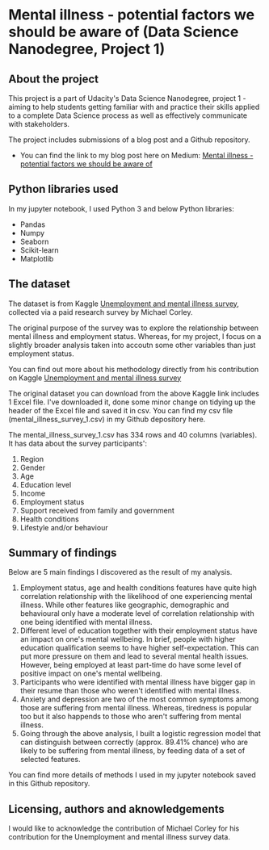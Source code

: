 # Mental illness - potential factors we should be aware of (Data Science Nanodegree, Project 1)

## About the project

This project is a part of Udacity's Data Science Nanodegree, project 1 - aiming to help students getting familiar with and practice their skills applied to a complete Data Science process as well as effectively communicate with stakeholders.

The project includes submissions of a blog post and a Github repository.
- You can find the link to my blog post here on Medium: [Mental illness - potential factors we should be aware of](https://medium.com/@sandytat22/mental-illness-potential-factors-we-should-be-aware-of-3672a7de6515)

## Python libraries used

In my jupyter notebook, I used Python 3 and below Python libraries:
- Pandas
- Numpy
- Seaborn
- Scikit-learn
- Matplotlib

## The dataset

The dataset is from Kaggle [Unemployment and mental illness survey](https://www.kaggle.com/michaelacorley/unemployment-and-mental-illness-survey#Cleaned%20Data.xlsx), collected via a paid research survey by Michael Corley.

The original purpose of the survey was to explore the relationship between mental illness and employment status. Whereas, for my project, I focus on a slightly broader analysis taken into accoutn some other variables than just employment status.

You can find out more about his methodology directly from his contribution on Kaggle [Unemployment and mental illness survey](https://www.kaggle.com/michaelacorley/unemployment-and-mental-illness-survey#Cleaned%20Data.xlsx)

The original dataset you can download from the above Kaggle link includes 1 Excel file. I've downloaded it, done some minor change on tidying up the header of the Excel file and saved it in csv. You can find my csv file (mental_illness_survey_1.csv) in my Github depository here.

The mental_illness_survey_1.csv has 334 rows and 40 columns (variables). It has data about the survey participants':
1. Region
2. Gender
3. Age
4. Education level
5. Income
6. Employment status
7. Support received from family and government
8. Health conditions
9. Lifestyle and/or behaviour

## Summary of findings

Below are 5 main findings I discovered as the result of my analysis.
1. Employment status, age and health conditions features have quite high correlation relationship with the likelihood of one experiencing mental illness. While other features like geographic, demographic and behavioural only have a moderate level of correlation relationship with one being identified with mental illness.
2. Different level of education together with their employment status have an impact on one's mental wellbeing. In brief, people with higher education qualification seems to have higher self-expectation. This can put more pressure on them and lead to several mental health issues. However, being employed at least part-time do have some level of positive impact on one's mental wellbeing.
3. Participants who were identified with mental illness have bigger gap in their resume than those who weren't identified with mental illness.
4. Anxiety and depression are two of the most common symptoms among those are suffering from mental illness. Whereas, tiredness is popular too but it also happends to those who aren't suffering from mental illness.
5. Going through the above analysis, I built a logistic regression model that can distinguish between correctly (approx. 89.41% chance) who are likely to be suffering from mental illness, by feeding data of a set of selected features.

You can find more details of methods I used in my jupyter notebook saved in this Github repository.

## Licensing, authors and aknowledgements

I would like to acknowledge the contribution of Michael Corley for his contribution for the Unemployment and mental illness survey data.
